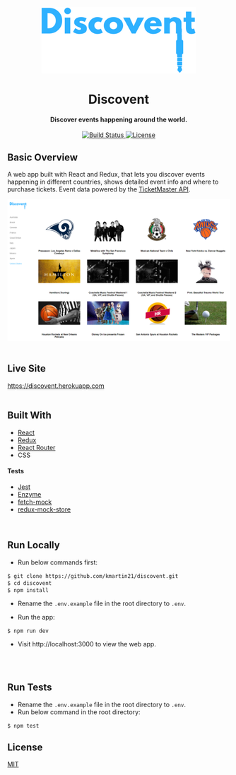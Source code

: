 <p align="center"><img src="/src/images/logo.png" title="Discovent logo" alt="Discovent logo" height="150px" width="350px"></p>
                                                                                                                                
<h1 align="center">Discovent</h1> 

<h4 align="center">Discover events happening around the world.</h4>

<div align="center">
  <a href="https://travis-ci.org/kmartin21/discovent">
    <img src="https://img.shields.io/travis/kmartin21/discovent/master.svg?style=flat-square"
      alt="Build Status" />
  </a>
  <a href="http://badges.mit-license.org">
    <img src="http://img.shields.io/:license-mit-blue.svg?style=flat-square"
      alt="License" />
  </a>
</div>

## Basic Overview
A web app built with React and Redux, that lets you discover events happening in different countries, shows detailed event info and where to purchase tickets. Event data powered by the <a href="https://developer.ticketmaster.com/">TicketMaster API</a>.

![Discovent screenshot](/src/images/screenshot.png)
<br>
<br>

## Live Site
https://discovent.herokuapp.com
<br>
<br>

## Built With
* <a href="https://reactjs.org">React</a>
* <a href="https://redux.js.org">Redux</a>
* <a href="https://github.com/ReactTraining/react-router">React Router</a>
* CSS

#### Tests
* <a href="https://jestjs.io">Jest</a>
* <a href="https://airbnb.io/enzyme">Enzyme</a>
* <a href="https://github.com/wheresrhys/fetch-mock">fetch-mock</a>
* <a href="https://github.com/dmitry-zaets/redux-mock-store">redux-mock-store</a>
<br> 

## Run Locally
* Run below commands first:
```
$ git clone https://github.com/kmartin21/discovent.git
$ cd discovent
$ npm install
```
* Rename the ```.env.example``` file in the root directory to ```.env```.

* Run the app:
```
$ npm run dev
```

* Visit http://localhost:3000 to view the web app.
<br>
<br>

## Run Tests
* Rename the ```.env.example``` file in the root directory to ```.env```.
* Run below command in the root directory:
```
$ npm test
```

## License
<a href="https://opensource.org/licenses/mit-license.php">MIT</a>

